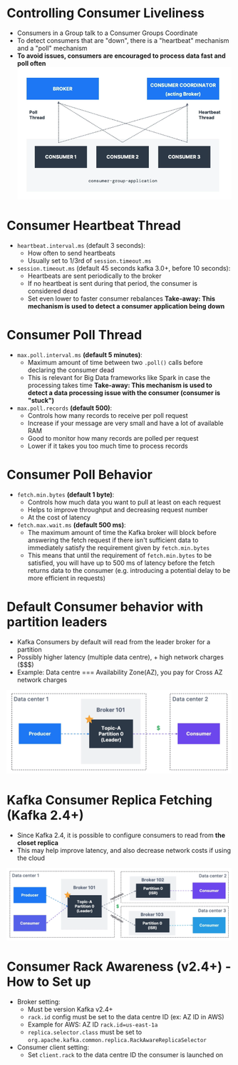 # Controlling Consumer Liveliness
- Consumers in a Group talk to a Consumer Groups Coordinate
- To detect consumers that are "down", there is a "heartbeat" mechanism and a "poll" mechanism
- **To avoid issues, consumers are encouraged to process data fast and poll often**
![Controlling_Consumer_Liveliness.png](..%2Fimg%2FControlling_Consumer_Liveliness.png)

# Consumer Heartbeat Thread
- `heartbeat.interval.ms` (default 3 seconds):
  - How often to send heartbeats
  - Usually set to 1/3rd of `session.timeout.ms`
- `session.timeout.ms` (default 45 seconds kafka 3.0+, before 10 seconds):
  - Heartbeats are sent periodically to the broker
  - If no heartbeat is sent during that period, the consumer is considered dead
  - Set even lower to faster consumer rebalances
**Take-away: This mechanism is used to detect a consumer application being down**

# Consumer Poll Thread
- `max.poll.interval.ms` **(default 5 minutes)**:
  - Maximum amount of time between two `.poll()` calls before declaring the consumer dead
  - This is relevant for Big Data frameworks like Spark in case the processing takes time
**Take-away: This mechanism is used to detect a data processing issue with the consumer (consumer is "stuck")**
- `max.poll.records` **(default 500)**:
  - Controls how many records to receive per poll request
  - Increase if your message are very small and have a lot of available RAM
  - Good to monitor how many records are polled per request
  - Lower if it takes you too much time to process records
  
# Consumer Poll Behavior
- `fetch.min.bytes` **(default 1 byte)**:
  - Controls how much data you want to pull at least on each request
  - Helps to improve throughput and decreasing request number
  - At the cost of latency
- `fetch.max.wait.ms` **(default 500 ms)**:
  - The maximum amount of time the Kafka broker will block before answering the  fetch request if there isn't
    sufficient data to immediately satisfy the requirement given by `fetch.min.bytes`
  - This means that until the requirement of `fetch.min.bytes` to be satisfied, you will have up to 500 ms of 
    latency before the fetch returns data to the consumer (e.g. introducing a potential delay to be more efficient in 
    requests)

# Default Consumer behavior with partition leaders
- Kafka Consumers by default will read from the leader broker for a partition
- Possibly higher latency (multiple data centre), + high network charges ($$$)
- Example: Data centre === Availability Zone(AZ), you pay for Cross AZ network charges

![Partition_Leader.png](..%2Fimg%2FPartition_Leader.png)

# Kafka Consumer Replica Fetching (Kafka 2.4+)
- Since Kafka 2.4, it is possible to configure consumers to read from **the closet replica**
- This may help improve latency, and also decrease network costs if using the cloud

![Replica_Fetching.png](..%2Fimg%2FReplica_Fetching.png)

# Consumer Rack Awareness (v2.4+) - How to Set up
- Broker setting:
  - Must be version Kafka v2.4+
  - `rack.id` config must be set to the data centre ID (ex: AZ ID in AWS)
  - Example for AWS: AZ ID `rack.id=us-east-1a`
  - `replica.selector.class` must be set to `org.apache.kafka.common.replica.RackAwareReplicaSelector`
- Consumer client setting:
  - Set `client.rack` to the data centre ID the consumer is launched on
